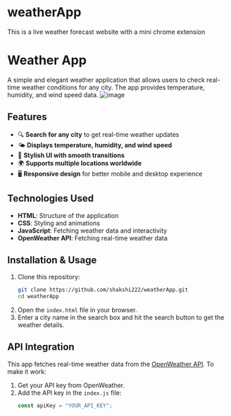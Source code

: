 # weatherApp
This is a live weather forecast website with a mini chrome extension 
# Weather App

A simple and elegant weather application that allows users to check real-time weather conditions for any city. The app provides temperature, humidity, and wind speed data.
![image](https://github.com/user-attachments/assets/80697a66-31f7-419f-b5a8-7bdcccef7b2c)


## Features
- 🔍 **Search for any city** to get real-time weather updates
- 🌤️ **Displays temperature, humidity, and wind speed**
- 🎨 **Stylish UI with smooth transitions**
- 🌍 **Supports multiple locations worldwide**
- 🖥️ **Responsive design** for better mobile and desktop experience

## Technologies Used
- **HTML**: Structure of the application
- **CSS**: Styling and animations
- **JavaScript**: Fetching weather data and interactivity
- **OpenWeather API**: Fetching real-time weather data

## Installation & Usage
1. Clone this repository:
   ```bash
   git clone https://github.com/shakshi222/weatherApp.git
   cd weatherApp
   ```
2. Open the `index.html` file in your browser.
3. Enter a city name in the search box and hit the search button to get the weather details.

## API Integration
This app fetches real-time weather data from the [OpenWeather API](https://openweathermap.org/api). To make it work:
1. Get your API key from OpenWeather.
2. Add the API key in the `index.js` file:
   ```javascript
   const apiKey = "YOUR_API_KEY";
   ```


